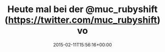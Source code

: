 ---
retweeted: false
source: <a href="http://twitter.com" rel="nofollow">Twitter Web Client</a>
entities:
  hashtags: []
  symbols: []
  user_mentions:
  - name: RubyShift München
    screen_name: muc_rubyshift
    indices:
    - '18'
    - '32'
    id_str: '511750727'
    id: '511750727'
  urls: []
display_text_range:
- '0'
- '82'
favorite_count: '1'
id_str: '565539827870105602'
truncated: false
retweet_count: '0'
id: '565539827870105602'
created_at: Wed Feb 11 15:56:16 +0000 2015
favorited: false
full_text: Heute mal bei der [@muc_rubyshift](https://twitter.com/muc_rubyshift) vorbeischauen.
  Wen kenn ich von euch da schon? :)
lang: de
tags:
- pesos/twitter
date: '2015-02-11T15:56:16+00:00'
src: https://twitter.com/bascht/status/565539827870105602
original_url: https://twitter.com/bascht/status/565539827870105602
type: twitter_tweet
text: Heute mal bei der [@muc_rubyshift](https://twitter.com/muc_rubyshift) vorbeischauen.
  Wen kenn ich von euch da schon? :)
title: Heute mal bei der @muc_rubyshift (https://twitter.com/muc_rubyshift) vo

---